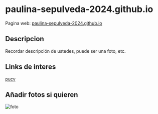 # paulina-sepulveda-2024.github.io
Pagina web:
[paulina-sepulveda-2024.github.io](https://paulina-sepulveda-2024.github.io/)


## Descripcion
Recordar descripción de ustedes, puede ser una foto, etc.

## Links de interes
[pucv](https://pucv.cl/)
## Añadir fotos si quieren

![foto](https://www.pucv.cl/pucv/site/artic/20220615/imag/foto_0000000120220615160256/logo_header.png)
